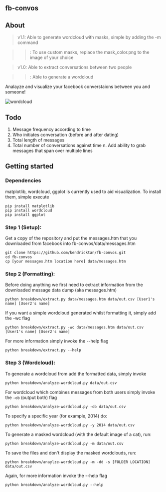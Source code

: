 ## fb-convos

## About


> v1.1: Able to generate wordcloud with masks, simple by adding the -m command

>>: To use custom masks, replace the mask_color.png to the image of your choice
	
> v1.0: Able to extract conversations between two people

>>: Able to generate a wordcloud

Analayze and visualize your facebook converstaions between you and someone!

![wordcloud](http://i.imgur.com/BFvzktd.png)

## Todo
1. Message frequency according to time
2. Who initiates conversation (before and after dating)
3. Total length of messages
4. Total number of conversations against time
n. Add ability to grab messages that span over multiple lines

## Getting started
### Dependencies
matplotlib, wordcloud, ggplot is currently used to aid visualization. To install them, simple execute

    pip install matplotlib
    pip install wordcloud
    pip install ggplot

### Step 1 (Setup):
Get a copy of the repository and put the messages.htm that you downloaded from facebook into fb-convos/data/messages.htm

    git clone https://github.com/kendricktan/fb-convos.git
    cd fb-convos
    cp [your messages.htm location here] data/messages.htm
	
### Step 2 (Formatting):
Before doing anything we first need to extract information from the downloaded message data dump (aka messages.htm)

    python breakdown/extract.py data/messages.htm data/out.csv [User1's name] [User2's name]
	
If you want a simple wordcloud generated whilst formatting it, simply add the -wc flag

    python breakdown/extract.py -wc data/messages.htm data/out.csv [User1's name] [User2's name]
    
For more information simply invoke the --help flag

    python breakdown/extract.py --help
    
### Step 3 (Wordcloud):
To generate a wordcloud from add the formatted data, simply invoke

    python breakdown/analyze-wordcloud.py data/out.csv

For wordcloud which combines messages from both users simply invoke the `-ob` (output both) flag

    python breakdown/analyze-wordcloud.py -ob data/out.csv

To specify a specific year (for example, 2014) do:

    python breakdown/analyze-wordcloud.py -y 2014 data/out.csv 
    
To generate a masked wordcloud (with the default image of a cat), run:
    
    python breakdown/analyze-wordcloud.py -m data/out.csv 

To save the files and don't display the masked wordclouds, run:

    python breakdown/anaylze-wordcloud.py -m -dd -s [FOLDER LOCATION] data/out.csv

Again, for more information invoke the --help flag
    
    python breakdown/analyze-wordcloud.py --help
